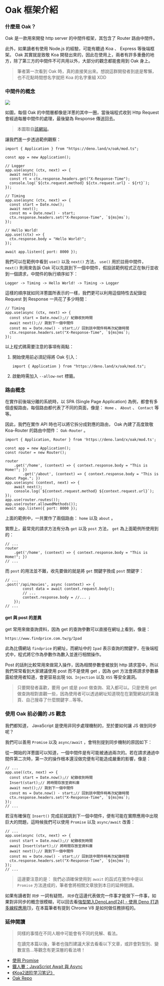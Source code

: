 # Oak 框架介紹

### 什麼是 Oak？

Oak 是一款用來開發 http server 的中間件框架，其包含了 Router 路由中間件。

此外，如果讀者有使用 Node.js 的經驗，可能有聽過 Koa 、 Express 等後端框架。 Oak 其實就是致敬 Koa 開發出來的，因此在使用上，兩者有許多重疊的地方，除了第三方的中間件不可共用以外，大部分的觀念都能套用到 Oak 身上。

> 筆者第一次看到 Oak 時，真的直接笑出來。想說這群開發者到底是奪懶，也不花點時間想名字就把 Koa 的名字重組 XDD

### 中間件的概念

![](https://cdn.deno.js.cn/uploads/default/original/1X/4e00d3ec9067bb10a190ffb71894c9a4a8dfc7d8.jpeg)

如圖，每個 Oak 的中間層都像是洋蔥的其中一圈，當後端程式收到 Http Request 會經過每層中間件的處理，最後變為 Response 傳送回去。

> 本圖取自[該網站](https://www.google.com/url?sa=i&url=https%3A%2F%2Fdeno.js.cn%2Ft%2Ftopic%2F35&psig=AOvVaw3etFLrSmVMeiAQopLzvsvo&ust=1602767758699000&source=images&cd=vfe&ved=0CAIQjRxqFwoTCNDFiK6WtOwCFQAAAAAdAAAAABAD)。

讓我們進一步透過範例觀察：

```text
import { Application } from "https://deno.land/x/oak/mod.ts";

const app = new Application();

// Logger
app.use(async (ctx, next) => {
  await next();
  const rt = ctx.response.headers.get("X-Response-Time");
  console.log(`${ctx.request.method} ${ctx.request.url} - ${rt}`);
});

// Timing
app.use(async (ctx, next) => {
  const start = Date.now();
  await next();
  const ms = Date.now() - start;
  ctx.response.headers.set("X-Response-Time", `${ms}ms`);
});

// Hello World!
app.use((ctx) => {
  ctx.response.body = "Hello World!";
});

await app.listen({ port: 8000 });
```

我們可以在範例中看到 `use()` 以及 `next()` 方法， `use()` 用於註冊中間件， `next()` 則用來告訴 Oak 可以先跳到下一個中間件，假設該範例程式正在執行並收到一個請求，中間件的執行順序如下：

```text
Logger -> Timing -> Hello World! -> Timing -> Logger
```

這樣的順序就如同洋蔥圖所表示的一樣，我們更可以利用這個特性去紀錄從 Request 到 Response 一共花了多少時間：

```text
// Timing
app.use(async (ctx, next) => {
  const start = Date.now();// 紀錄收到時間
  await next();// 跳到下一個中間件
  const ms = Date.now() - start;// 回到該中間件時再次紀錄時間
  ctx.response.headers.set("X-Response-Time", `${ms}ms`);
});
```

以上程式碼需要注意的事項有兩點：

1. 開始使用前必須記得將 Oak 引入：

   ```text
   import { Application } from "https://deno.land/x/oak/mod.ts";
   ```

2. 啟動時需加入 `--allow-net` 標籤。

### 路由概念

在實作前後端分離的系統時，以 SPA \(Single Page Application\) 為例，都會有多個虛擬路由，每個路由都代表了不同的頁面，像是： `Home` 、 `About` 、 `Contact` 等等。

因此，我們在實作 API 時也可以將它拆分成對應的路由， Oak 內建了高度致敬 Koa-Router 的路由中間件： `Oak-Router` 。

```text
import { Application, Router } from 'https://deno.land/x/oak/mod.ts';

const app = new Application();
const router = new Router();

router
    .get('/home', (context) => { context.response.body = "This is Home!"; })
		.get('/about', (context) => { context.response.body = "This is About Page."; })
app.use(async (context, next) => {
    await next();
    console.log(`${context.request.method} ${context.request.url}`);
});
app.use(router.routes());
app.use(router.allowedMethods());
await app.listen({ port: 8000 });
```

上面的範例中，一共實作了兩個路由： `home` 以及 `about` 。

實際上，最常見的請求方法有分為 `get` 以及 `post` 方法， `get` 為上面範例所使用到的：

```text
// ...
router
    .get('/home', (context) => { context.response.body = "This is Home!"; })
// ...
```

而 `post` 的用法並不難，收先要做的就是將 `get` 關鍵字換成 `post` 關鍵字：

```text
// ...
.post('/api/movies', async (context) => {
        const data = await context.request.body();
        // ...
        context.response.body = //... ;
    });
// ...
```

#### get 與 post 的差異

get 常用來做查詢資料，因為 get 的查詢參數可以直接在網址上看到，像是：

```text
https://www.findprice.com.tw/g/Ipad
```

此為比價網站 `findprice` 的網址，而網址中的 `Ipad` 表示查詢的關鍵字，在後端程式中，程式將它作為參數作為數入並進行相關操作。

Post 的話則比較常用來做寫入操作，因為相關參數會被放到 http 請求當中，所以我們常常看到大家建議使用 post 而不是使用 get ，因為 get 方法會將請求參數暴露給使用者知道，會更容易出現 `SQL Injection` 以及 `XSS` 等安全漏洞。

> 只要開發者喜歡，要用 get 或是 post 做查詢、寫入都可以。只是使用 get 做查詢相對直觀一些，因為使用者可以透過網址知道現在在瀏覽網站的第幾頁、自己搜尋了什麼關鍵字...等等。

### 使用 Oak 前必備的 JS 觀念

我們都知道， JavaScript 是使用非同步處理機制的，至於要如何讓 JS 做到同步呢？

我們可以善用 `Promise` 以及 `async/await` ，會特別提到同步機制的原因如下：

從一開始的洋蔥圖可以知道，一個中間件是有可能被通過兩次的。若在請求通過中間件第二次時，第一次的操作根本還沒做完便有可能造成嚴重的影響，像是：

```text
// ...
app.use((ctx, next) => {
  const start = Date.now();// 紀錄收到時間
  Insert(start);// 將時間存放至資料庫
  await next();// 跳到下一個中間件
  const ms = Date.now() - start;// 回到該中間件時再次紀錄時間
  ctx.response.headers.set("X-Response-Time", `${ms}ms`);
});
// ...
```

若沒有確保在 `Insert()` 完成前就跳到下一個中間件，便有可能在實際應用中出現巨大的問題，這時候我們可以使用 `Promise` 以及 `async/await` 改善：

```text
// ...
app.use(async (ctx, next) => {
  const start = Date.now();// 紀錄收到時間
  await Insert(start);// 將時間存放至資料庫
  await next();// 跳到下一個中間件
  const ms = Date.now() - start;// 回到該中間件時再次紀錄時間
  ctx.response.headers.set("X-Response-Time", `${ms}ms`);
});
// ...
```

> 這邊要注意的是： 我們必須確保使用到 `await` 的函式在實作中是以 `Promise` 方法達成的，筆者會將相關文章放到本日的延伸閱讀。

如果有讀者對 `同步` 一詞有疑問， `同步`在這邊代表做完一件事才能做下一件事，如果對非同步的概念很模糊，可以回去看[強型闖入DenoLand\[24\] - 使用 Deno 打造多線程應用\(1\)](https://ithelp.ithome.com.tw/articles/10251678)，在本篇筆者有提到 Chrome V8 是如何做任務排程的。

### 延伸閱讀

> 同樣的事情在不同人眼中可能會有不同的見解、看法。
>
> 在讀完本篇以後，筆者也強烈建議大家去看看以下文章，或許會對型別、變數宣告...等觀念有更深層的看法唷！

*  [使用 Promise](https://developer.mozilla.org/zh-TW/docs/Web/JavaScript/Guide/Using_promises)
*  [鐵人賽：JavaScript Await 與 Async](https://wcc723.github.io/javascript/2017/12/30/javascript-async-await/)
*  [《Koa2进阶学习笔记》](https://chenshenhai.github.io/koa2-note/note/start/info.html)
*  [Oak Repo](https://github.com/oakserver/oak)

